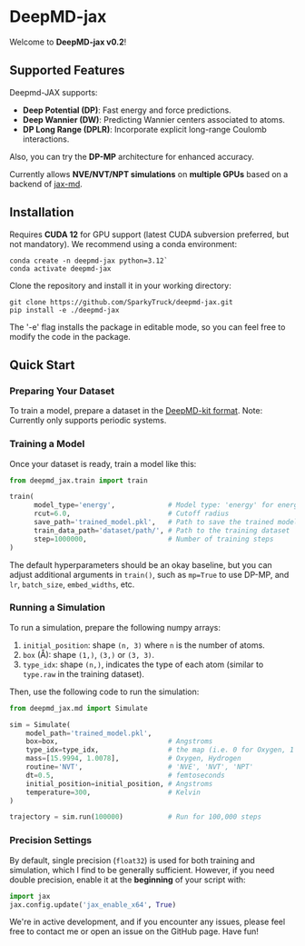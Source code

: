 # DeepMD-jax

Welcome to **DeepMD-jax v0.2**!

## Supported Features
Deepmd-JAX supports:
- **Deep Potential (DP)**: Fast energy and force predictions.
- **Deep Wannier (DW)**: Predicting Wannier centers associated to atoms.
- **DP Long Range (DPLR)**: Incorporate explicit long-range Coulomb interactions.

Also, you can try the **DP-MP** architecture for enhanced accuracy.

Currently allows **NVE/NVT/NPT simulations** on **multiple GPUs** based on a backend of [jax-md](https://github.com/jax-md/jax-md).

## Installation

Requires **CUDA 12** for GPU support (latest CUDA subversion preferred, but not mandatory). We recommend using a conda environment:

```
conda create -n deepmd-jax python=3.12`  
conda activate deepmd-jax
```

Clone the repository and install it in your working directory:

```
git clone https://github.com/SparkyTruck/deepmd-jax.git
pip install -e ./deepmd-jax
```

The '-e' flag installs the package in editable mode, so you can feel free to modify the code in the package.

## Quick Start

### Preparing Your Dataset
To train a model, prepare a dataset in the [DeepMD-kit format](https://docs.deepmodeling.com/projects/deepmd/en/r2/data/system.html). Note: Currently only supports periodic systems.


### Training a Model
Once your dataset is ready, train a model like this:

```python
from deepmd_jax.train import train

train(
      model_type='energy',             # Model type: 'energy' for energy models, 'atomic' for Wannier models
      rcut=6.0,                        # Cutoff radius
      save_path='trained_model.pkl',   # Path to save the trained model
      train_data_path='dataset/path/', # Path to the training dataset
      step=1000000,                    # Number of training steps
)
```

The default hyperparameters should be an okay baseline, but you can adjust additional arguments in `train()`, such as `mp=True` to use DP-MP, and `lr`, `batch_size`, `embed_widths`, etc.

### Running a Simulation

To run a simulation, prepare the following numpy arrays:

1. `initial_position`: shape `(n, 3)` where `n` is the number of atoms.
2. `box` (Å): shape `(1,)`, `(3,)` or `(3, 3)`.
3. `type_idx`: shape `(n,)`, indicates the type of each atom (similar to `type.raw` in the training dataset).

Then, use the following code to run the simulation:

```python
from deepmd_jax.md import Simulate

sim = Simulate(
    model_path='trained_model.pkl',
    box=box,                           # Angstroms
    type_idx=type_idx,                 # the map (i.e. 0 for Oxygen, 1 for Hydrogen) must match the dataset used to train the model
    mass=[15.9994, 1.0078],            # Oxygen, Hydrogen
    routine='NVT',                     # 'NVE', 'NVT', 'NPT'
    dt=0.5,                            # femtoseconds
    initial_position=initial_position, # Angstroms
    temperature=300,                   # Kelvin
)

trajectory = sim.run(100000)           # Run for 100,000 steps
```

### Precision Settings

By default, single precision (`float32`) is used for both training and simulation, which I find to be generally sufficient. However, if you need double precision, enable it at the **beginning** of your script with:

```python
import jax
jax.config.update('jax_enable_x64', True)
```

We're in active development, and if you encounter any issues, please feel free to contact me or open an issue on the GitHub page. Have fun!
